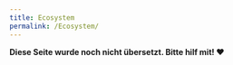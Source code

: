 ```yaml
---
title: Ecosystem
permalink: /Ecosystem/
---
```


**Diese Seite wurde noch nicht übersetzt. Bitte hilf mit! ❤**
